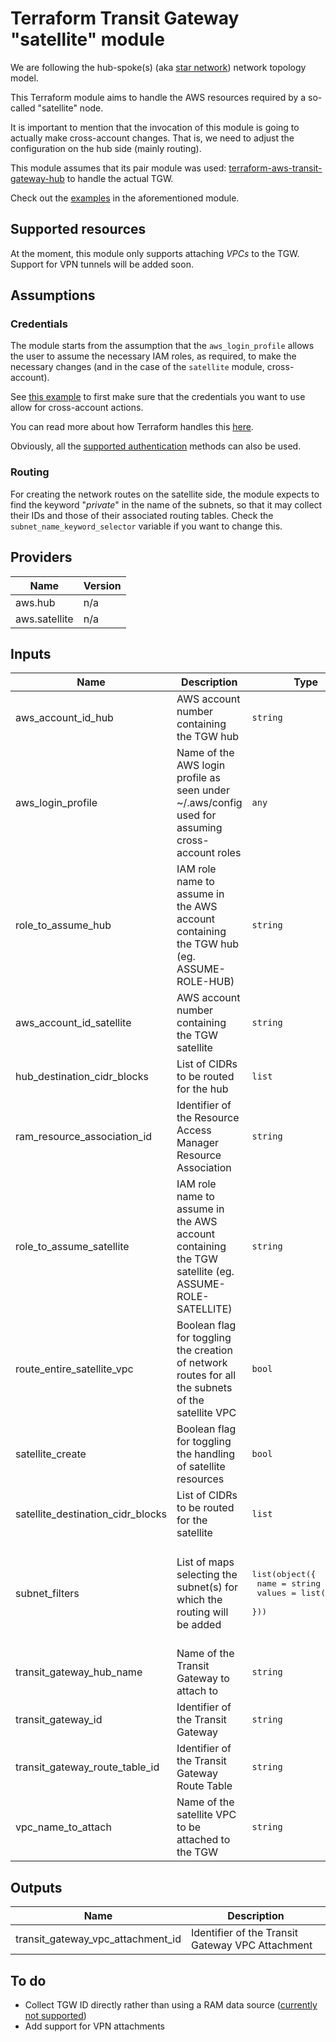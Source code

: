 # Terraform Transit Gateway "satellite" module

We are following the hub-spoke(s) (aka [star network][1]) network topology
model.

This Terraform module aims to handle the AWS resources required by a so-called
"satellite" node.

It is important to mention that the invocation of this module is going to
actually make cross-account changes. That is, we need to adjust the
configuration on the hub side (mainly routing).

This module assumes that its pair module was used:
[terraform-aws-transit-gateway-hub][2] to handle the actual TGW.

Check out the [examples][3] in the aforementioned module.

## Supported resources

At the moment, this module only supports attaching _VPCs_ to the TGW.
Support for VPN tunnels will be added soon.

## Assumptions

### Credentials

The module starts from the assumption that the `aws_login_profile` allows the
user to assume the necessary IAM roles, as required, to make the necessary
changes (and in the case of the `satellite` module, cross-account).

See [this example][4] to first make sure that the credentials you want to use
allow for cross-account actions.

You can read more about how Terraform handles this [here][5].

Obviously, all the [supported authentication][6] methods can also be used.

### Routing

For creating the network routes on the satellite side, the module expects to
find the keyword "_private_" in the name of the subnets, so that it may collect
their IDs and those of their associated routing tables.
Check the `subnet_name_keyword_selector` variable if you want to change this.

<!-- BEGINNING OF PRE-COMMIT-TERRAFORM DOCS HOOK -->
## Providers

| Name | Version |
|------|---------|
| aws.hub | n/a |
| aws.satellite | n/a |

## Inputs

| Name | Description | Type | Default | Required |
|------|-------------|------|---------|:-----:|
| aws\_account\_id\_hub | AWS account number containing the TGW hub | `string` | n/a | yes |
| aws\_login\_profile | Name of the AWS login profile as seen under ~/.aws/config used for assuming cross-account roles | `any` | n/a | yes |
| role\_to\_assume\_hub | IAM role name to assume in the AWS account containing the TGW hub (eg. ASSUME-ROLE-HUB) | `string` | n/a | yes |
| aws\_account\_id\_satellite | AWS account number containing the TGW satellite | `string` | `""` | no |
| hub\_destination\_cidr\_blocks | List of CIDRs to be routed for the hub | `list` | `[]` | no |
| ram\_resource\_association\_id | Identifier of the Resource Access Manager Resource Association | `string` | `""` | no |
| role\_to\_assume\_satellite | IAM role name to assume in the AWS account containing the TGW satellite (eg. ASSUME-ROLE-SATELLITE) | `string` | `""` | no |
| route\_entire\_satellite\_vpc | Boolean flag for toggling the creation of network routes for all the subnets of the satellite VPC | `bool` | `false` | no |
| satellite\_create | Boolean flag for toggling the handling of satellite resources | `bool` | `false` | no |
| satellite\_destination\_cidr\_blocks | List of CIDRs to be routed for the satellite | `list` | `[]` | no |
| subnet\_filters | List of maps selecting the subnet(s) for which the routing will be added | <pre>list(object({<br>    name   = string<br>    values = list(string)<br>  }))<br></pre> | <pre>[<br>  {<br>    "name": "tag:Name",<br>    "values": [<br>      "private"<br>    ]<br>  }<br>]<br></pre> | no |
| transit\_gateway\_hub\_name | Name of the Transit Gateway to attach to | `string` | `""` | no |
| transit\_gateway\_id | Identifier of the Transit Gateway | `string` | `""` | no |
| transit\_gateway\_route\_table\_id | Identifier of the Transit Gateway Route Table | `string` | `""` | no |
| vpc\_name\_to\_attach | Name of the satellite VPC to be attached to the TGW | `string` | `""` | no |

## Outputs

| Name | Description |
|------|-------------|
| transit\_gateway\_vpc\_attachment\_id | Identifier of the Transit Gateway VPC Attachment |

<!-- END OF PRE-COMMIT-TERRAFORM DOCS HOOK -->

## To do

- Collect TGW ID directly rather than using a RAM data source
  ([currently not supported][7])
- Add support for VPN attachments

[1]: https://en.wikipedia.org/wiki/Star_network
[2]: https://github.com/Flaconi/terraform-aws-transit-gateway-hub
[3]: https://github.com/Flaconi/terraform-aws-transit-gateway-hub/tree/master/examples
[4]: https://docs.aws.amazon.com/cli/latest/reference/sts/assume-role.html#examples
[5]: https://www.terraform.io/docs/configuration/modules.html#passing-providers-explicitly
[6]: https://www.terraform.io/docs/providers/aws/index.html#authentication
[7]: https://docs.aws.amazon.com/cli/latest/reference/ec2/describe-transit-gateways.html#options
